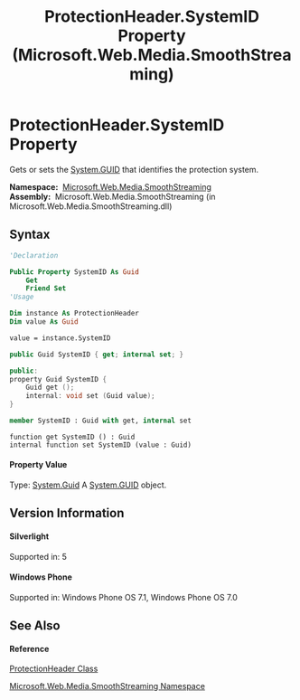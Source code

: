 ﻿---
title: ProtectionHeader.SystemID Property  (Microsoft.Web.Media.SmoothStreaming)
TOCTitle: SystemID Property
ms:assetid: P:Microsoft.Web.Media.SmoothStreaming.ProtectionHeader.SystemID
ms:mtpsurl: https://msdn.microsoft.com/en-us/library/microsoft.web.media.smoothstreaming.protectionheader.systemid(v=VS.95)
ms:contentKeyID: 46307780
ms.date: 05/31/2012
mtps_version: v=VS.95
f1_keywords:
- Microsoft.Web.Media.SmoothStreaming.ProtectionHeader.get_SystemID
- Microsoft.Web.Media.SmoothStreaming.ProtectionHeader.set_SystemID
- Microsoft.Web.Media.SmoothStreaming.ProtectionHeader.SystemID
dev_langs:
- CSharp
- JScript
- VB
- FSharp
- c++
api_location:
- Microsoft.Web.Media.SmoothStreaming.dll
api_name:
- Microsoft.Web.Media.SmoothStreaming.ProtectionHeader.get_SystemID
- Microsoft.Web.Media.SmoothStreaming.ProtectionHeader.set_SystemID
- Microsoft.Web.Media.SmoothStreaming.ProtectionHeader.SystemID
api_type:
- Managed
topic_type:
- apiref
- kbSyntax
product_family_name: VS
ROBOTS: INDEX,FOLLOW
---

# ProtectionHeader.SystemID Property

Gets or sets the [System.GUID](https://msdn.microsoft.com/en-us/library/cey1zx63\(v=vs.95\)) that identifies the protection system.

**Namespace:**  [Microsoft.Web.Media.SmoothStreaming](microsoft-web-media-smoothstreaming-namespace_1.md)  
**Assembly:**  Microsoft.Web.Media.SmoothStreaming (in Microsoft.Web.Media.SmoothStreaming.dll)

## Syntax

``` vb
'Declaration

Public Property SystemID As Guid
    Get
    Friend Set
'Usage

Dim instance As ProtectionHeader
Dim value As Guid

value = instance.SystemID
```

``` csharp
public Guid SystemID { get; internal set; }
```

``` c++
public:
property Guid SystemID {
    Guid get ();
    internal: void set (Guid value);
}
```

``` fsharp
member SystemID : Guid with get, internal set
```

``` jscript
function get SystemID () : Guid
internal function set SystemID (value : Guid)
```

#### Property Value

Type: [System.Guid](https://msdn.microsoft.com/en-us/library/cey1zx63\(v=vs.95\))  
A [System.GUID](https://msdn.microsoft.com/en-us/library/cey1zx63\(v=vs.95\)) object.

## Version Information

#### Silverlight

Supported in: 5  

#### Windows Phone

Supported in: Windows Phone OS 7.1, Windows Phone OS 7.0  

## See Also

#### Reference

[ProtectionHeader Class](protectionheader-class-microsoft-web-media-smoothstreaming_1.md)

[Microsoft.Web.Media.SmoothStreaming Namespace](microsoft-web-media-smoothstreaming-namespace_1.md)

